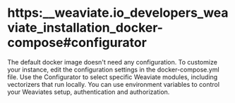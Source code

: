 # https:\_\_weaviate.io_developers_weaviate_installation_docker-compose#configurator

The default docker image doesn't need any configuration. To customize your instance, edit the configuration settings in the docker-compose.yml file. Use the Configurator to select specific Weaviate modules, including vectorizers that run locally. You can use environment variables to control your Weaviates setup, authentication and authorization.
